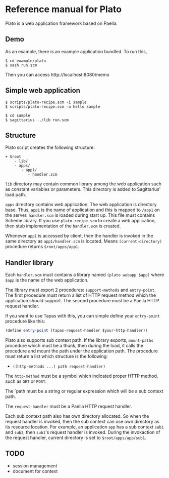 Reference manual for Plato
==========================

Plato is a web application framework based on Paella.

Demo
----

As an example, there is an example application bundled. To run this,

    $ cd example/plato
    $ sash run.scm

Then you can access http://localhost:8080/memo


Simple web application
----------------------

```shell
$ scripts/plato-recipe.scm -i sample
$ scripts/plato-recipe.scm -a hello sample

$ cd sample
$ sagittarius ../lib run.scm
```

Structure
---------

Plato script creates the following structure:

```
+ $root
    - lib/
    - apps/
       - app1/
          - handler.scm
```

`lib` directory may contain common library among the web application such
as constant variables or parameters. This directory is added to Sagittarius'
load path.

`apps` directory contains web application. The web application is directory
base. Thus, `app1` is the name of application and this is mapped to `/app1`
on the server. `handler.scm` is loaded during start up. This file must
contains Scheme library. If you use `plato-recipe.scm` to create a web
application, then stub implementation of the `handler.scm` is created.

Whenever `app1` is accessed by client, then the handler is invoked in the
same directory as `app1/handler.scm` is located. Means `(current-directory)`
procedure returns `$root/apps/app1`.

Handler library
---------------

Each `handler.scm` must contains a library named `(plato webapp $app)` where
`$app` is the name of the web application.

The library must export 2 procedures: `support-methods` and `entry-point`.
The first procedure must return a list of HTTP request method which the
application should support. The second procedure must be a Paella HTTP
request handler.

If you want to use Tapas with this, you can simple define your `entry-point`
procedure like this:

```scheme
(define entry-point (tapas-request-handler $your-http-handler))
```

Plato also supports sub context path. If the library exports, `mount-paths`
procedure which must be a thunk, then during the load, it calls the procedure
and mount the path under the application path. The procedure must return
a list which structure is the following:

- `((http-methods ...) path request-handler)`

The `http-method` must be a symbol which indicated proper HTTP method, such as
`GET` or `POST`.

The `path must be a string or regular expression which will be a sub context
path.

The `request-handler` must be a Paella HTTP request handler.

Each sub context path also has own directory allocated. So when the request
handler is invoked, then the sub context can use own directory as its resource
location. For example, an application `app` has a sub context `sub1` and
`sub2`, then `sub1`'s request handler is invoked. During the invokaction of
the request handler, current directory is set to `$root/apps/app/sub1`.


TODO
----

- session management
- document for context

